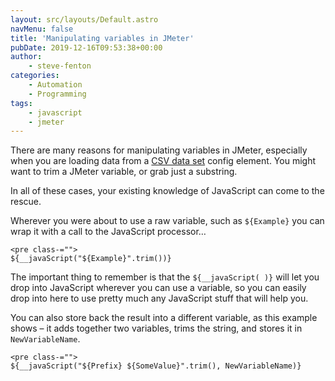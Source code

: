 ```yaml
---
layout: src/layouts/Default.astro
navMenu: false
title: 'Manipulating variables in JMeter'
pubDate: 2019-12-16T09:53:38+00:00
author:
    - steve-fenton
categories:
    - Automation
    - Programming
tags:
    - javascript
    - jmeter
---
```


There are many reasons for manipulating variables in JMeter, especially when you are loading data from a [CSV data set](https://www.stevefenton.co.uk/2014/03/really-useful-jmeter-csv-data-set-config/) config element. You might want to trim a JMeter variable, or grab just a substring.

In all of these cases, your existing knowledge of JavaScript can come to the rescue.

Wherever you were about to use a raw variable, such as `${Example}` you can wrap it with a call to the JavaScript processor…

```
<pre class-="">
${__javaScript("${Example}".trim())}
```
The important thing to remember is that the `${__javaScript( )}` will let you drop into JavaScript wherever you can use a variable, so you can easily drop into here to use pretty much any JavaScript stuff that will help you.

You can also store back the result into a different variable, as this example shows – it adds together two variables, trims the string, and stores it in `NewVariableName`.

```
<pre class-="">
${__javaScript("${Prefix} ${SomeValue}".trim(), NewVariableName)}
```